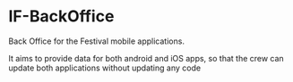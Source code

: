 IF-BackOffice
=============

Back Office for the Festival mobile applications.

It aims to provide data for both android and iOS apps, so that the crew can update both applications without updating any code

